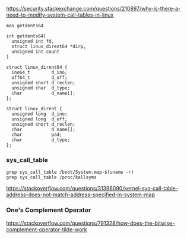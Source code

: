 https://security.stackexchange.com/questions/210897/why-is-there-a-need-to-modify-system-call-tables-in-linux

```
man getdents64

int getdents64(
  unsigned int fd, 
  struct linux_dirent64 *dirp,
  unsigned int count
)

struct linux_dirent64 {
  ino64_t        d_ino;
  off64_t        d_off;
  unsigned short d_reclen;
  unsigned char  d_type;
  char           d_name[];
};

struct linux_dirent {
  unsigned long  d_ino;
  unsigned long  d_off;
  unsigned short d_reclen;
  char           d_name[];
  char           pad;
  char           d_type;
};
```

### sys_call_table
```
grep sys_call_table /boot/System.map-$(uname -r)
grep sys_call_table /proc/kallsyms
```

https://stackoverflow.com/questions/31396090/kernel-sys-call-table-address-does-not-match-address-specified-in-system-map

### One's Complement Operator
https://stackoverflow.com/questions/791328/how-does-the-bitwise-complement-operator-tilde-work
